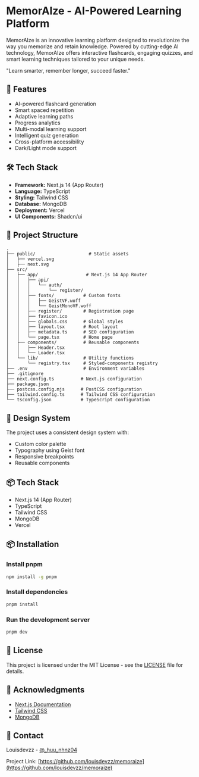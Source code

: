 # MemorAIze - AI-Powered Learning Platform

MemorAIze is an innovative learning platform designed to revolutionize the way you memorize and retain knowledge. Powered by cutting-edge AI technology, MemorAIze offers interactive flashcards, engaging quizzes, and smart learning techniques tailored to your unique needs.

"Learn smarter, remember longer, succeed faster."

## 🚀 Features

- AI-powered flashcard generation
- Smart spaced repetition
- Adaptive learning paths
- Progress analytics
- Multi-modal learning support
- Intelligent quiz generation
- Cross-platform accessibility
- Dark/Light mode support

## 🛠️ Tech Stack

- **Framework:** Next.js 14 (App Router)
- **Language:** TypeScript
- **Styling:** Tailwind CSS
- **Database:** MongoDB
- **Deployment:** Vercel
- **UI Components:** Shadcn/ui

## 📁 Project Structure

```
.
├── public/                    # Static assets
│   ├── vercel.svg
│   ├── next.svg
├── src/
│   ├── app/                  # Next.js 14 App Router
│   │   ├── api/
│   │   │   └── auth/
│   │   │       └── register/
│   │   ├── fonts/           # Custom fonts
│   │   │   ├── GeistVF.woff
│   │   │   └── GeistMonoVF.woff
│   │   ├── register/        # Registration page
│   │   ├── favicon.ico
│   │   ├── globals.css      # Global styles
│   │   ├── layout.tsx       # Root layout
│   │   ├── metadata.ts      # SEO configuration
│   │   └── page.tsx         # Home page
│   ├── components/          # Reusable components
│   │   ├── Header.tsx
│   │   └── Loader.tsx
│   └── lib/                 # Utility functions
│       └── registry.tsx     # Styled-components registry
├── .env                     # Environment variables
├── .gitignore
├── next.config.ts          # Next.js configuration
├── package.json
├── postcss.config.mjs      # PostCSS configuration
├── tailwind.config.ts      # Tailwind CSS configuration
└── tsconfig.json           # TypeScript configuration
```

## 🎨 Design System

The project uses a consistent design system with:
- Custom color palette
- Typography using Geist font
- Responsive breakpoints
- Reusable components

## 📦 Tech Stack

- Next.js 14 (App Router)
- TypeScript
- Tailwind CSS
- MongoDB
- Vercel

## 📦 Installation

### Install pnpm
```bash
npm install -g pnpm
```

### Install dependencies
```bash
pnpm install
```

### Run the development server
```bash
pnpm dev
```


## 📄 License

This project is licensed under the MIT License - see the [LICENSE](LICENSE) file for details.

## 👏 Acknowledgments

- [Next.js Documentation](https://nextjs.org/docs)
- [Tailwind CSS](https://tailwindcss.com)
- [MongoDB](https://www.mongodb.com)

## 📧 Contact

Louisdevzz - [@_huu_nhnz04](https://twitter.com/_huu_nhnz04)

Project Link: [https://github.com/louisdevzz/memoraize](https://github.com/louisdevzz/memoraize)
